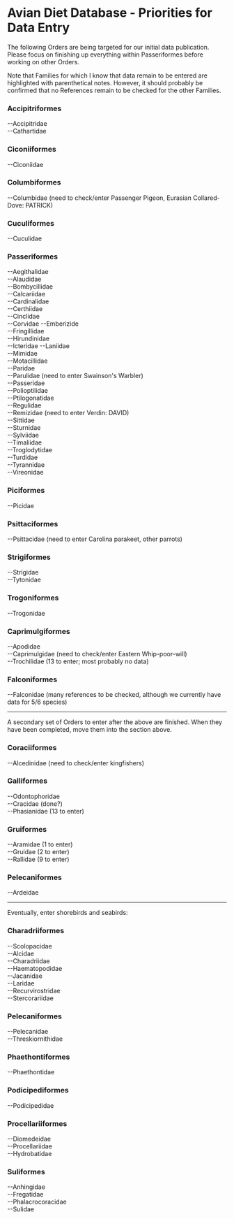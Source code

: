 Avian Diet Database - Priorities for Data Entry
===============================================

The following Orders are being targeted for our initial data publication. Please focus on 
finishing up everything within Passeriformes before working on other Orders.

Note that Families for which I know that data remain to be entered are highlighted with parenthetical notes. However, it should probably be confirmed that no References remain to be checked for the other Families.

### Accipitriformes  
--Accipitridae   
--Cathartidae    

### Ciconiiformes  
--Ciconiidae  

### Columbiformes  
--Columbidae (need to check/enter Passenger Pigeon, Eurasian Collared-Dove: PATRICK)  

### Cuculiformes  
--Cuculidae   

### Passeriformes  
--Aegithalidae  
--Alaudidae  
--Bombycillidae  
--Calcariidae  
--Cardinalidae   
--Certhiidae  
--Cinclidae    
--Corvidae 
--Emberizide  
--Fringillidae  
--Hirundinidae  
--Icteridae 
--Laniidae  
--Mimidae  
--Motacillidae  
--Paridae  
--Parulidae (need to enter Swainson's Warbler)  
--Passeridae  
--Polioptilidae  
--Ptilogonatidae  
--Regulidae  
--Remizidae  (need to enter Verdin: DAVID)  
--Sittidae  
--Sturnidae  
--Sylviidae  
--Timaliidae  
--Troglodytidae  
--Turdidae   
--Tyrannidae  
--Vireonidae  

### Piciformes  
--Picidae  

### Psittaciformes
--Psittacidae (need to enter Carolina parakeet, other parrots)

### Strigiformes
--Strigidae    
--Tytonidae

### Trogoniformes  
--Trogonidae  

### Caprimulgiformes
--Apodidae  
--Caprimulgidae (need to check/enter Eastern Whip-poor-will)   
--Trochilidae (13 to enter; most probably no data)   

### Falconiformes  
--Falconidae (many references to be checked, although we currently have data for 5/6 species)   

----------

A secondary set of Orders to enter after the above are finished. When they have been completed, move them into the section above.  

### Coraciiformes
--Alcedinidae (need to check/enter kingfishers)  

### Galliformes  
--Odontophoridae  
--Cracidae (done?)  
--Phasianidae (13 to enter)  

### Gruiformes  
--Aramidae (1 to enter)  
--Gruidae (2 to enter)  
--Rallidae (9 to enter)  

### Pelecaniformes
--Ardeidae  

---------

Eventually, enter shorebirds and seabirds:  

### Charadriiformes
--Scolopacidae  
--Alcidae  
--Charadriidae  
--Haematopodidae  
--Jacanidae  
--Laridae  
--Recurvirostridae  
--Stercorariidae  

### Pelecaniformes
--Pelecanidae  
--Threskiornithidae  

### Phaethontiformes
--Phaethontidae  

### Podicipediformes
--Podicipedidae  

### Procellariiformes
--Diomedeidae  
--Procellariidae  
--Hydrobatidae  

### Suliformes
--Anhingidae  
--Fregatidae  
--Phalacrocoracidae  
--Sulidae  
